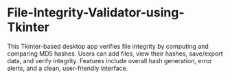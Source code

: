 # File-Integrity-Validator-using-Tkinter
This Tkinter-based desktop app verifies file integrity by computing and comparing MD5 hashes. Users can add files, view their hashes, save/export data, and verify integrity. Features include overall hash generation, error alerts, and a clean, user-friendly interface.
